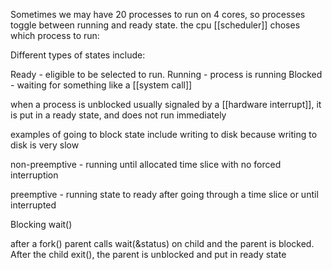 Sometimes we may have 20 processes to run on 4 cores, so processes toggle between running and ready state.
the cpu [[scheduler]] choses which process to run:

Different types of states include:

Ready - eligible to be selected to run. 
Running - process is running
Blocked - waiting for something like a [[system call]]

when a process is unblocked usually signaled by a [[hardware interrupt]], it is put in a ready state, and does not run immediately

examples of going to block state include writing to disk because writing to disk is very slow

non-preemptive - running until allocated time slice with no forced interruption

preemptive - running state to ready after going through a time slice or until interrupted

Blocking wait() 

after a fork() parent calls wait(&status) on child and the parent is blocked. After the child exit(), the parent is unblocked and put in ready state

